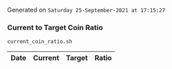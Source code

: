 Generated on `Saturday 25-September-2021 at 17:15:27`

### Current to Target Coin Ratio
`current_coin_ratio.sh`

Date|Current|Target|Ratio
---|---|---|---
